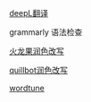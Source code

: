 [deepL翻译](https://www.deepl.com/translator)

grammarly 语法检查

[火龙果润色改写](https://web.mypitaya.com/works)

[quillbot润色改写](https://quillbot.com/)

[wordtune](https://app.wordtune.com/editor)